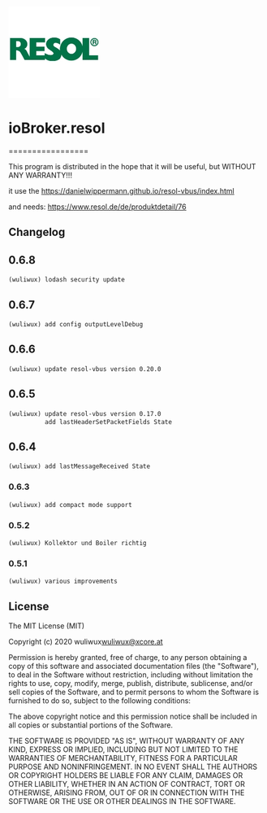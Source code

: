 ![Logo](admin/resol.png)

# ioBroker.resol

=================

This program is distributed in the hope that it will be useful,
but WITHOUT ANY WARRANTY!!!

it use the https://danielwippermann.github.io/resol-vbus/index.html

and needs:
https://www.resol.de/de/produktdetail/76

## Changelog

## 0.6.8

    (wuliwux) lodash security update

## 0.6.7
    
    (wuliwux) add config outputLevelDebug

## 0.6.6

    (wuliwux) update resol-vbus version 0.20.0

## 0.6.5

    (wuliwux) update resol-vbus version 0.17.0
              add lastHeaderSetPacketFields State

## 0.6.4

    (wuliwux) add lastMessageReceived State

### 0.6.3

    (wuliwux) add compact mode support

### 0.5.2

    (wuliwux) Kollektor und Boiler richtig

### 0.5.1

    (wuliwux) various improvements

## License

The MIT License (MIT)

Copyright (c) 2020 wuliwux<wuliwux@xcore.at>

Permission is hereby granted, free of charge, to any person obtaining a copy
of this software and associated documentation files (the "Software"), to deal
in the Software without restriction, including without limitation the rights
to use, copy, modify, merge, publish, distribute, sublicense, and/or sell
copies of the Software, and to permit persons to whom the Software is
furnished to do so, subject to the following conditions:

The above copyright notice and this permission notice shall be included in
all copies or substantial portions of the Software.

THE SOFTWARE IS PROVIDED "AS IS", WITHOUT WARRANTY OF ANY KIND, EXPRESS OR
IMPLIED, INCLUDING BUT NOT LIMITED TO THE WARRANTIES OF MERCHANTABILITY,
FITNESS FOR A PARTICULAR PURPOSE AND NONINFRINGEMENT. IN NO EVENT SHALL THE
AUTHORS OR COPYRIGHT HOLDERS BE LIABLE FOR ANY CLAIM, DAMAGES OR OTHER
LIABILITY, WHETHER IN AN ACTION OF CONTRACT, TORT OR OTHERWISE, ARISING FROM,
OUT OF OR IN CONNECTION WITH THE SOFTWARE OR THE USE OR OTHER DEALINGS IN
THE SOFTWARE.
